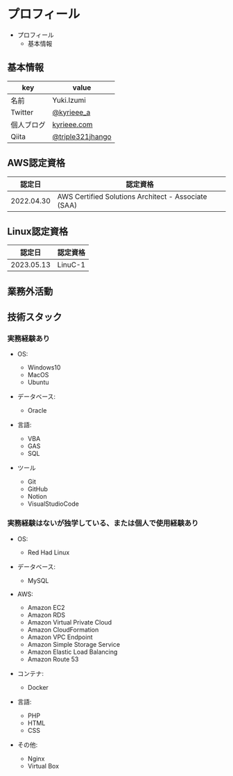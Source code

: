 # プロフィール
- プロフィール
    - 基本情報

## 基本情報
| key | value |
| --- | --- |
| 名前 | Yuki.Izumi |
| Twitter | [@kyrieee_a](https://twitter.com/kyrieee_a) |
| 個人ブログ | [kyrieee.com](kyrieee.com) |
| Qiita | [@triple321jhango](https://qiita.com/triple321jhango) |

## AWS認定資格
| 認定日 | 認定資格 |
| --- | --- |
| 2022.04.30 | AWS Certified Solutions Architect - Associate (SAA) |

## Linux認定資格
| 認定日 | 認定資格 |
| --- | --- |
| 2023.05.13 | LinuC-1 |

## 業務外活動


## 技術スタック
### 実務経験あり
- OS: 
    - Windows10
    - MacOS
    - Ubuntu

- データベース: 
    - Oracle

- 言語: 
    - VBA
    - GAS
    - SQL

- ツール
    - Git
    - GitHub
    - Notion
    - VisualStudioCode

### 実務経験はないが独学している、または個人で使用経験あり

- OS: 
    - Red Had Linux

- データベース:
    - MySQL

- AWS: 
    - Amazon EC2
    - Amazon RDS
    - Amazon Virtual Private Cloud
    - Amazon CloudFormation
    - Amazon VPC Endpoint
    - Amazon Simple Storage Service
    - Amazon Elastic Load Balancing
    - Amazon Route 53

- コンテナ: 
    - Docker

- 言語: 
    - PHP
    - HTML
    - CSS

- その他: 
    - Nginx
    - Virtual Box